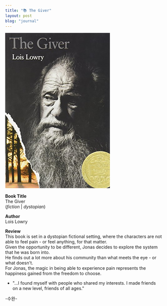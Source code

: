```yaml
---
title: "📚 The Giver"
layout: post
blog: "journal"
---
```


![giver](/assets/giver.jpeg)

**Book Title**   
The Giver      
(_fiction_ | _dystopian_)

**Author**   
Lois Lowry      

**Review**   
This book is set in a dystopian fictional setting, where the characters are not able to feel pain - or feel anything, for that matter.   
Given the opportunity to be different, Jonas decides to explore the system that he was born into.  
He finds out a lot more about his community than what meets the eye - or what doesn't.   
For Jonas, the magic in being able to experience pain represents the happiness gained from the freedom to choose.

- "...I found myself with people who shared my interests. I made friends on a new level, friends of all ages."


-수완-





